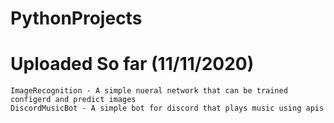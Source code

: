 # PythonProjects

# Uploaded So far (11/11/2020)
```
ImageRecognition - A simple nueral network that can be trained configerd and predict images
DiscordMusicBot - A simple bot for discord that plays music using apis
```

